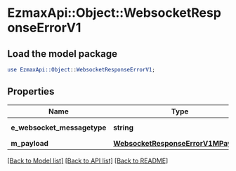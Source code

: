 # EzmaxApi::Object::WebsocketResponseErrorV1

## Load the model package
```perl
use EzmaxApi::Object::WebsocketResponseErrorV1;
```

## Properties
Name | Type | Description | Notes
------------ | ------------- | ------------- | -------------
**e_websocket_messagetype** | **string** | The Type of message | 
**m_payload** | [**WebsocketResponseErrorV1MPayload**](WebsocketResponseErrorV1MPayload.md) |  | 

[[Back to Model list]](../README.md#documentation-for-models) [[Back to API list]](../README.md#documentation-for-api-endpoints) [[Back to README]](../README.md)


